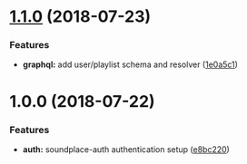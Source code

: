# [1.1.0](https://github.com/tsirlucas/soundplace-graphql/compare/v1.0.0...v1.1.0) (2018-07-23)


### Features

* **graphql:** add user/playlist schema and resolver ([1e0a5c1](https://github.com/tsirlucas/soundplace-graphql/commit/1e0a5c1))

# 1.0.0 (2018-07-22)


### Features

* **auth:** soundplace-auth authentication setup ([e8bc220](https://github.com/tsirlucas/soundplace-graphql/commit/e8bc220))
